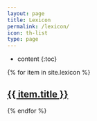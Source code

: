 ```yaml
---
layout: page
title: Lexicon
permalink: /lexicon/
icon: th-list
type: page
---
```

* content
{:toc}


{% for item in site.lexicon %}
    <div class="lexicon">
        <h2><a href="{{ item.url }}">{{ item.title }}</a></h2>
    </div>
{% endfor %}

